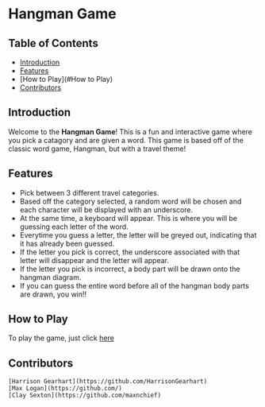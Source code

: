 # Hangman Game

## Table of Contents
- [Introduction](#introduction)
- [Features](#features)
- [How to Play](#How to Play)
- [Contributors](#contributors)

## Introduction
Welcome to the **Hangman Game**! This is a fun and interactive game where you pick a catagory and are given a word. This game is based off of the classic word game, Hangman, but with a travel theme!

## Features
- Pick between 3 different travel categories.
- Based off the category selected, a random word will be chosen and each character will be displayed with an underscore.
- At the same time, a keyboard will appear. This is where you will be guessing each letter of the word.
- Everytime you guess a letter, the letter will be greyed out, indicating that it has already been guessed.
- If the letter you pick is correct, the underscore associated with that letter will disappear and the letter will appear.
- If the letter you pick is incorrect, a body part will be drawn onto the hangman diagram.
- If you can guess the entire word before all of the hangman body parts are drawn, you win!!

## How to Play
To play the game, just click [here](https://harrisongearhart.github.io/Hangman-Game/)


## Contributors
    [Harrison Gearhart](https://github.com/HarrisonGearhart)
    [Max Logan](https://github.com/)
    [Clay Sexton](https://github.com/maxnchief)

